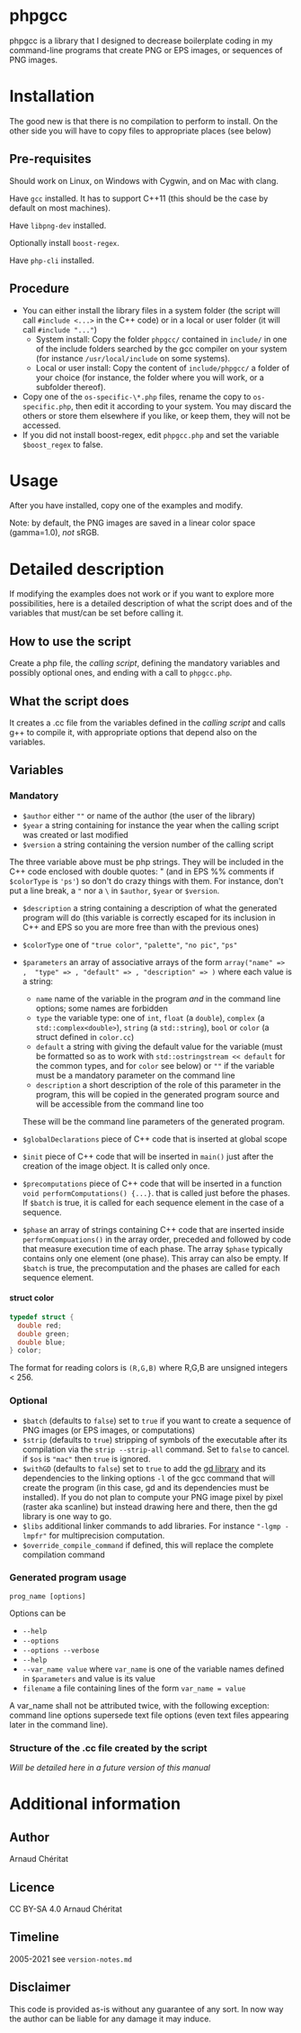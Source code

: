 # phpgcc
phpgcc is a library that I designed to decrease boilerplate coding in my command-line programs that create PNG or EPS images, or sequences of PNG images.

# Installation
The good new is that there is no compilation to perform to install. On the other side you will have to copy files to appropriate places (see below)

## Pre-requisites
Should work on Linux, on Windows with Cygwin, and on Mac with clang.

Have `gcc` installed. It has to support C++11 (this should be the case by default on most machines).

Have `libpng-dev` installed.

Optionally install `boost-regex`.

Have `php-cli` installed.

## Procedure
- You can either install the library files in a system folder (the script will call `#include <...>` in the C++ code) or in a local or user folder (it will call `#include "..."`)
  - System install: Copy the folder `phpgcc/` contained in `include/` in one of the include folders searched by the gcc compiler on your system (for instance `/usr/local/include` on some systems).
  - Local or user install: Copy the content of `include/phpgcc/` a folder of your choice (for instance, the folder where you will work, or a subfolder thereof).
- Copy one of the `os-specific-\*.php` files, rename the copy to `os-specific.php`, then edit it according to your system. You may discard the others or store them elsewhere if you like, or keep them, they will not be accessed.
- If you did not install boost-regex, edit `phpgcc.php` and set the variable `$boost_regex` to false.

# Usage
After you have installed, copy one of the examples and modify.

Note: by default, the PNG images are saved in a linear color space (gamma=1.0), *not* sRGB.

# Detailed description

If modifying the examples does not work or if you want to explore more possibilities, here is a detailed description of what the script does and of the variables that must/can be set before calling it.

## How to use the script

Create a php file, the *calling script*, defining the mandatory variables and possibly optional ones, and ending with a call to `phpgcc.php`.

## What the script does

It creates a .cc file from the variables defined in the *calling script* and calls g++ to compile it, with appropriate options that depend also on the variables.

## Variables

### Mandatory

- `$author` either `""` or name of the author (the user of the library)
- `$year` a string containing for instance the year when the calling script was created or last modified
- `$version` a string containing the version number of the calling script

The three variable above must be php strings. They will be included in the C++ code enclosed with double quotes: " (and in EPS %% comments if `$colorType` is `'ps'`) so don't do crazy things with them. For instance, don't put a line break, a `"` nor a `\` in `$author`, `$year` or `$version`.

- `$description` a string containing a description of what the generated program will do (this variable is correctly escaped for its inclusion in C++ and EPS so you are more free than with the previous ones)
- `$colorType` one of  `"true color"`, `"palette"`, `"no pic"`, `"ps"`
- `$parameters` an array of associative arrays of the form
`array("name" => ,  "type" => , "default" => , "description" => )`
where each value is a string:
  - `name` name of the variable in the program *and* in the command line options; some names are forbidden
  - `type` the variable type: one of `int`, `float` (a `double`), `complex` (a `std::complex<double>`), `string` (a `std::string`), `bool` or `color` (a struct defined in `color.cc`)
  - `default` a string with giving the default value for the variable (must be formatted so as to work with `std::ostringstream << default` for the common types, and for `color` see below) or `""` if the variable must be a mandatory parameter on the command line
  - `description` a short description of the role of this parameter in the program, this will be copied in the generated program source and will be accessible from the command line too

  These will be the command line parameters of the generated program.

- `$globalDeclarations` piece of C++ code that is inserted at global scope
- `$init` piece of C++ code that will be inserted in `main()` just after the creation of the image object. It is called only once.
- `$precomputations` piece of C++ code that will be inserted in a function `void performComputations() {...}`. that is called just before the phases. If `$batch` is true, it is called for each sequence element in the case of a sequence.
- `$phase` an array of strings containing C++ code that are inserted inside `performCompuations()` in the array order, preceded and followed by code that measure execution time of each phase. The array `$phase` typically contains only one element (one phase). This array can also be empty. If `$batch` is true, the precomputation and the phases are called for each sequence element.

#### struct color

```c++
typedef struct {
  double red;
  double green;
  double blue;
} color;
```

The format for reading colors is `(R,G,B)` where R,G,B are unsigned integers < 256.

### Optional
- `$batch` (defaults to `false`) set to `true` if you want to create a sequence of PNG images (or EPS images, or computations)
- `$strip` (defaults to `true`) stripping of symbols of the executable after its compilation via the `strip --strip-all` command. Set to `false` to cancel. if `$os` is `"mac"` then `true` is ignored.
- `$withGD` (defaults to `false`) set to `true` to add the [gd library](https://libgd.github.io/) and its dependencies to the linking options `-l` of the gcc command that will create the program (in this case, gd and its dependencies must be installed). If you do not plan to compute your PNG image pixel by pixel (raster aka scanline) but instead drawing here and there, then the gd library is one way to go.
- `$libs` additional linker commands to add libraries. For instance `"-lgmp -lmpfr"` for multiprecision computation.
- `$override_compile_command` if defined, this will replace the complete compilation command
 
### Generated program usage

`prog_name [options]`

Options can be

- `--help`
- `--options`
- `--options --verbose`
- `--help`
- `--var_name value` where `var_name` is one of the variable names defined in `$parameters` and value is its value
- `filename` a file containing lines of the form `var_name = value`

A var_name shall not be attributed twice, with the following exception: command line options supersede text file options (even text files appearing later in the command line).

### Structure of the .cc file created by the script  

*Will be detailed here in a future version of this manual*

# Additional information

## Author
Arnaud Chéritat

## Licence
CC BY-SA 4.0 Arnaud Chéritat

## Timeline
2005-2021 see `version-notes.md`

## Disclaimer
This code is provided as-is without any guarantee of any sort. In now way the author can be liable for any damage it may induce.
